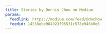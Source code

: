 ```yaml
---
title: Stories by Dennis Chow on Medium
params:
  feedlink: https://medium.com/feed/@dwchow
  feedid: 14555ebe984023f05531c578e946b0e5
---
```

